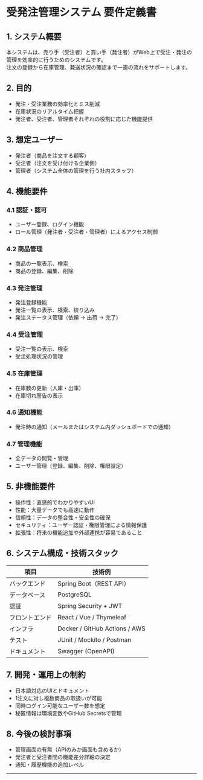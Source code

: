 # 受発注管理システム 要件定義書

## 1. システム概要  
本システムは、売り手（受注者）と買い手（発注者）がWeb上で受注・発注の管理を効率的に行うためのシステムです。  
注文の登録から在庫管理、発送状況の確認まで一連の流れをサポートします。

## 2. 目的  
- 発注・受注業務の効率化とミス削減  
- 在庫状況のリアルタイム把握  
- 発注者、受注者、管理者それぞれの役割に応じた機能提供  

## 3. 想定ユーザー  
- 発注者（商品を注文する顧客）  
- 受注者（注文を受け付ける企業側）  
- 管理者（システム全体の管理を行う社内スタッフ）

## 4. 機能要件  

### 4.1 認証・認可  
- ユーザー登録、ログイン機能  
- ロール管理（発注者・受注者・管理者）によるアクセス制御  

### 4.2 商品管理  
- 商品の一覧表示、検索  
- 商品の登録、編集、削除  

### 4.3 発注管理  
- 発注登録機能  
- 発注一覧の表示、検索、絞り込み  
- 発注ステータス管理（依頼 → 出荷 → 完了）  

### 4.4 受注管理  
- 受注一覧の表示、検索  
- 受注処理状況の管理  

### 4.5 在庫管理  
- 在庫数の更新（入庫・出庫）  
- 在庫切れ警告の表示  

### 4.6 通知機能  
- 発注時の通知（メールまたはシステム内ダッシュボードでの通知）  

### 4.7 管理機能  
- 全データの閲覧・管理  
- ユーザー管理（登録、編集、削除、権限設定）

## 5. 非機能要件  
- 操作性：直感的でわかりやすいUI  
- 性能：大量データでも高速に動作  
- 信頼性：データの整合性・安全性の確保  
- セキュリティ：ユーザー認証・権限管理による情報保護  
- 拡張性：将来の機能追加や外部連携が容易であること  

## 6. システム構成・技術スタック  

| 項目         | 技術例                           |
|--------------|--------------------------------|
| バックエンド  | Spring Boot（REST API）         |
| データベース  | PostgreSQL                     |
| 認証         | Spring Security + JWT          |
| フロントエンド | React / Vue / Thymeleaf          |
| インフラ     | Docker / GitHub Actions / AWS   |
| テスト       | JUnit / Mockito / Postman      |
| ドキュメント  | Swagger (OpenAPI)               |

## 7. 開発・運用上の制約  
- 日本語対応のUIとドキュメント  
- 1注文に対し複数商品の取扱いが可能  
- 同時ログイン可能なユーザー数を想定  
- 秘匿情報は環境変数やGitHub Secretsで管理  

## 8. 今後の検討事項  
- 管理画面の有無（APIのみか画面も含めるか）  
- 発注者と受注者間の機能差分詳細の決定  
- 通知・履歴機能の追加レベル  

---
